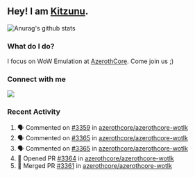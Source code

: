 ## Hey! I am [Kitzunu](https://Github.com/Kitzunu).

![Anurag's github stats](https://github-readme-stats.kitzunu.vercel.app/api?username=Kitzunu&show_icons=true)

### What do I do?

I focus on WoW Emulation at [AzerothCore](https://Github.com/AzerothCore). Come join us ;)

### Connect with me
[![](https://img.shields.io/badge/AzerothCore%20Discord-Connect%20with%20me!-green)](https://discord.com/invite/gkt4y2x)

### Recent Activity

<!--START_SECTION:activity-->
1. 🗣 Commented on [#3359](https://github.com//azerothcore/azerothcore-wotlk/issues/3359) in [azerothcore/azerothcore-wotlk](https://github.com//azerothcore/azerothcore-wotlk)
2. 🗣 Commented on [#3365](https://github.com//azerothcore/azerothcore-wotlk/issues/3365) in [azerothcore/azerothcore-wotlk](https://github.com//azerothcore/azerothcore-wotlk)
3. 🗣 Commented on [#3365](https://github.com//azerothcore/azerothcore-wotlk/issues/3365) in [azerothcore/azerothcore-wotlk](https://github.com//azerothcore/azerothcore-wotlk)
4. 💪 Opened PR [#3364](https://github.com//azerothcore/azerothcore-wotlk/pull/3364) in [azerothcore/azerothcore-wotlk](https://github.com//azerothcore/azerothcore-wotlk)
5. 🎉 Merged PR [#3361](https://github.com//azerothcore/azerothcore-wotlk/pull/3361) in [azerothcore/azerothcore-wotlk](https://github.com//azerothcore/azerothcore-wotlk)
<!--END_SECTION:activity-->
